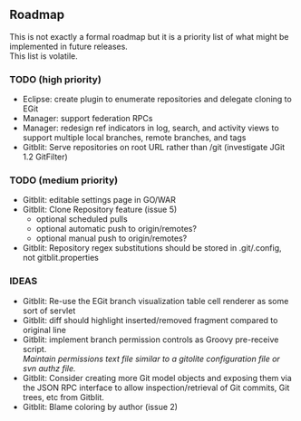 ## Roadmap

This is not exactly a formal roadmap but it is a priority list of what might be implemented in future releases.  
This list is volatile.

### TODO (high priority)

* Eclipse: create plugin to enumerate repositories and delegate cloning to EGit
* Manager: support federation RPCs
* Manager: redesign ref indicators in log, search, and activity views to support multiple local branches, remote branches, and tags
* Gitblit: Serve repositories on root URL rather than /git (investigate JGit 1.2 GitFilter)

### TODO (medium priority)

* Gitblit: editable settings page in GO/WAR
* Gitblit: Clone Repository feature (issue 5)
    * optional scheduled pulls
    * optional automatic push to origin/remotes?
    * optional manual push to origin/remotes?
* Gitblit: Repository regex substitutions should be stored in .git/.config, not gitblit.properties

### IDEAS

* Gitblit: Re-use the EGit branch visualization table cell renderer as some sort of servlet
* Gitblit: diff should highlight inserted/removed fragment compared to original line
* Gitblit: implement branch permission controls as Groovy pre-receive script.  
*Maintain permissions text file similar to a gitolite configuration file or svn authz file.*
* Gitblit: Consider creating more Git model objects and exposing them via the JSON RPC interface to allow inspection/retrieval of Git commits, Git trees, etc from Gitblit.
* Gitblit: Blame coloring by author (issue 2)
